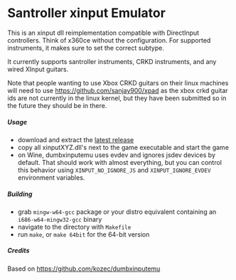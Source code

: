Santroller xinput Emulator
====================

This is an xinput dll reimplementation compatible with DirectInput controllers. Think of x360ce without the configuration. For supported instruments, it makes sure to set the correct subtype.

It currently supports santroller instruments, CRKD instruments, and any wired XInput guitars.

Note that people wanting to use Xbox CRKD guitars on their linux machines will need to use https://github.com/sanjay900/xpad as the xbox crkd guitar ids are not currently in the linux kernel, but they have been submitted so in the future they should be in there.
##### Usage
- download and extract the [latest release](https://github.com/sanjay900/xinputemu/releases/latest)
- copy all xinputXYZ.dll's next to the game executable and start the game
- on Wine, dumbxinputemu uses evdev and ignores jsdev devices by default. That should work with almost everything,
  but you can control this behavior using `XINPUT_NO_IGNORE_JS` and `XINPUT_IGNORE_EVDEV` environment variables.

##### Building
- grab `mingw-w64-gcc` package or your distro equivalent containing an `i686-w64-mingw32-gcc` binary
- navigate to the directory with `Makefile`
- run `make`, or `make 64bit` for the 64-bit version

##### Credits
Based on https://github.com/kozec/dumbxinputemu
